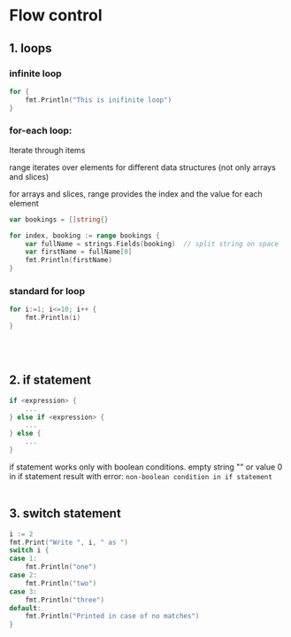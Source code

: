 # Flow control

## 1. loops


### infinite loop
``` Go 
for {
    fmt.Println("This is inifinite loop")
}
```

### for-each loop: 
Iterate through items  

range iterates over elements for different data structures (not only arrays and slices)

for arrays and slices, range provides the index and the value for each element

``` Go 
var bookings = []string{}

for index, booking := range bookings {
    var fullName = strings.Fields(booking)  // split string on space
    var firstName = fullName[0]
    fmt.Println(firstName)
}
```

### standard for loop

``` Go 
for i:=1; i<=10; i++ {
    fmt.Println(i)
}
```
<br>
<br>

## 2. if statement

``` Go 
if <expression> {
    ...
} else if <expression> {
    ...
} else {
    ...
}
```

if statement works only with boolean conditions. 
empty string "" or value 0 in if statement result with error: `non-boolean condition in if statement`
<br><br>

## 3. switch statement
``` Go 
i := 2
fmt.Print("Write ", i, " as ")
switch i {
case 1:
    fmt.Println("one")
case 2:
    fmt.Println("two")
case 3:
    fmt.Println("three")
default:
    fmt.Println("Printed in case of no matches")
}
```
